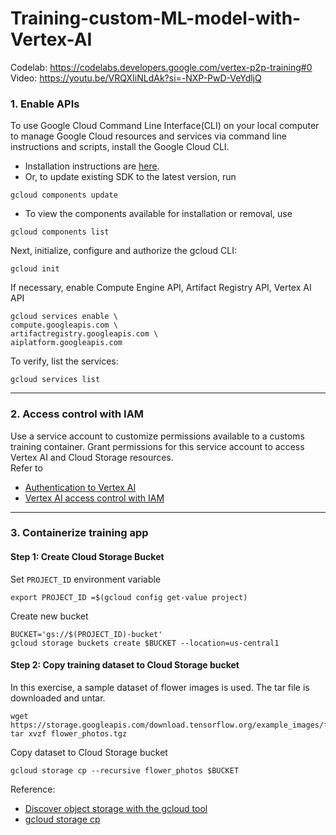 # Training-custom-ML-model-with-Vertex-AI

Codelab: https://codelabs.developers.google.com/vertex-p2p-training#0  
Video: https://youtu.be/VRQXIiNLdAk?si=-NXP-PwD-VeYdljQ

### 1. Enable APIs
To use Google Cloud Command Line Interface(CLI) on your local computer to manage Google Cloud resources and services via command line instructions and scripts, install the Google Cloud CLI.   
  - Installation instructions are [here](https://cloud.google.com/sdk/docs/install).  
  - Or, to update existing SDK to the latest version, run  
```
gcloud components update
```
  - To view the components available for installation or removal, use
```
gcloud components list
```

Next, initialize, configure and authorize the gcloud CLI:
```
gcloud init
```
If necessary, enable Compute Engine API, Artifact Registry API, Vertex AI API
```
gcloud services enable \
compute.googleapis.com \
artifactregistry.googleapis.com \
aiplatform.googleapis.com
```
To verify, list the services:
```
gcloud services list
```
<hr>

### 2. Access control with IAM
Use a service account to customize permissions available to a customs training container. Grant permissions for this service account to access Vertex AI and Cloud Storage resources.  
Refer to   
  - [Authentication to Vertex AI](https://cloud.google.com/vertex-ai/docs/authentication#on-gcp)  
  - [Vertex AI access control with IAM](https://cloud.google.com/vertex-ai/docs/general/access-control)

<hr>

### 3. Containerize training app
#### Step 1: Create Cloud Storage Bucket
Set `PROJECT_ID` environment variable
```
export PROJECT_ID =$(gcloud config get-value project)
```
Create new bucket
```
BUCKET='gs://$(PROJECT_ID)-bucket'
gcloud storage buckets create $BUCKET --location=us-central1
```
#### Step 2: Copy training dataset to Cloud Storage bucket
In this exercise, a sample dataset of flower images is used. The tar file is downloaded and untar.
```
wget https://storage.googleapis.com/download.tensorflow.org/example_images/flower_photos.tgz
tar xvzf flower_photos.tgz
```
Copy dataset to Cloud Storage bucket
```
gcloud storage cp --recursive flower_photos $BUCKET
```
Reference:   
  - [Discover object storage with the gcloud tool](https://cloud.google.com/storage/docs/discover-object-storage-gcloud)
  - [gcloud storage cp](https://cloud.google.com/sdk/gcloud/reference/storage/cp)






 
